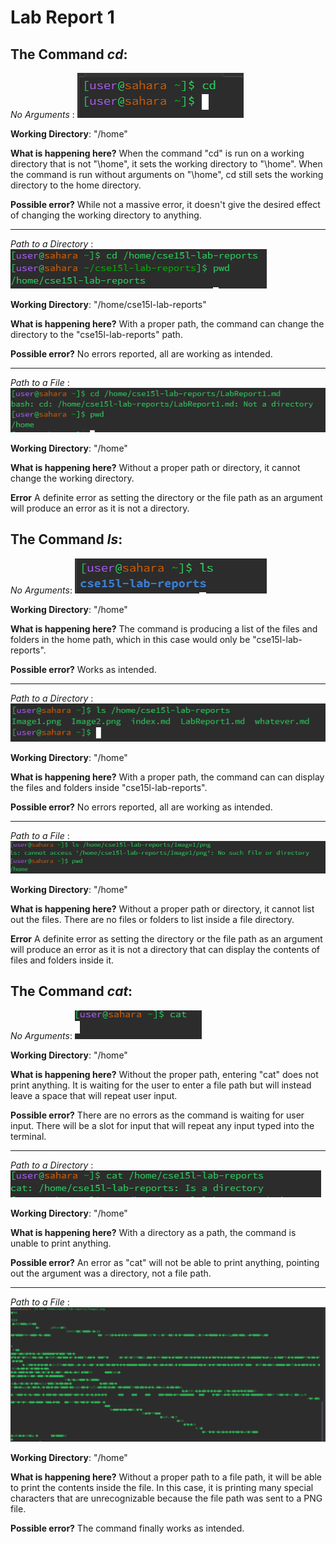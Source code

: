 # **Lab Report 1**
## The Command *cd*: 

*No Arguments* : ![Image](Image1.png)

**Working Directory**: "/home"

**What is happening here?** When the command "cd" is run on a working directory that is not "\home", it sets the working directory to "\home". When the command is run without arguments on "\home", cd still sets the working directory to the home directory. 

**Possible error?** While not a massive error, it doesn't give the desired effect of changing the working directory to anything. 

---

*Path to a Directory* : ![Image](Image4.png)

**Working Directory**: "/home/cse15l-lab-reports"

**What is happening here?**  With a proper path, the command can change the directory to the "cse15l-lab-reports" path.

**Possible error?** No errors reported, all are working as intended. 

---

*Path to a File* : ![Image](Image5.png)

**Working Directory**: "/home"

**What is happening here?** Without a proper path or directory, it cannot change the working directory.

**Error** A definite error as setting the directory or the file path as an argument will produce an error as it is not a directory. 


## The Command *ls*:
*No Arguments*: ![Image](Image2.png)

**Working Directory**: "/home"

**What is happening here?** The command is producing a list of the files and folders in the home path, which in this case would only be "cse15l-lab-reports". 

**Possible error?** Works as intended. 

---

*Path to a Directory* : ![Image](Image6.png)

**Working Directory**: "/home"

**What is happening here?**  With a proper path, the command can can display the files and folders inside "cse15l-lab-reports".

**Possible error?** No errors reported, all are working as intended. 

---

*Path to a File* : ![Image](Image7.png)

**Working Directory**: "/home"

**What is happening here?** Without a proper path or directory, it cannot list out the files. There are no files or folders to list inside a file directory.

**Error** A definite error as setting the directory or the file path as an argument will produce an error as it is not a directory that can display the contents of files and folders inside it. 


## The Command *cat*:
*No Arguments*: ![Image](Image3.png)

**Working Directory**: "/home"

**What is happening here?** Without the proper path, entering "cat" does not print anything. It is waiting for the user to enter a file path but will instead leave a space that will repeat user input. 

**Possible error?** There are no errors as the command is waiting for user input. There will be a slot for input that will repeat any input typed into the terminal. 

---

*Path to a Directory* : ![Image](Image8.png)

**Working Directory**: "/home"

**What is happening here?**  With a directory as a path, the command is unable to print anything. 

**Possible error?** An error as "cat" will not be able to print anything, pointing out the argument was a directory, not a file path.  

---

*Path to a File* : ![Image](Image9.png)

**Working Directory**: "/home"

**What is happening here?** Without a proper path to a file path, it will be able to print the contents inside the file. In this case, it is printing many special characters that are unrecognizable because the file path was sent to a PNG file. 

**Possible error?** The command finally works as intended. 

